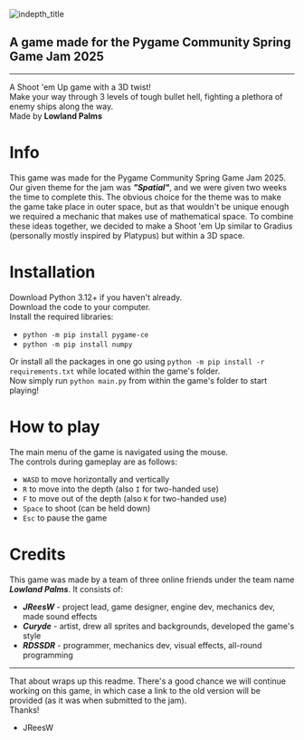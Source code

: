 ![indepth_title](https://github.com/user-attachments/assets/e1c1f3a2-2cfc-4e51-9271-b4d04c5c5030)
## A game made for the Pygame Community Spring Game Jam 2025
---

A Shoot 'em Up game with a 3D twist!  
Make your way through 3 levels of tough bullet hell, fighting a plethora of enemy ships along the way.  
Made by **Lowland Palms**

# Info
This game was made for the Pygame Community Spring Game Jam 2025. Our given theme for the jam was ***"Spatial"***, and we were given two weeks the time to complete this. The obvious choice for the theme was to make the game take place in outer space, but as that wouldn't be unique enough we required a mechanic that makes use of mathematical space. To combine these ideas together, we decided to make a Shoot 'em Up similar to Gradius (personally mostly inspired by Platypus) but within a 3D space.

# Installation
Download Python 3.12+ if you haven't already.  
Download the code to your computer.  
Install the required libraries:  
 - `python -m pip install pygame-ce`  
 - `python -m pip install numpy`  

Or install all the packages in one go using `python -m pip install -r requirements.txt` while located within the game's folder.  
Now simply run `python main.py` from within the game's folder to start playing!

# How to play  
The main menu of the game is navigated using the mouse.  
The controls during gameplay are as follows:
 - `WASD` to move horizontally and vertically
 - `R` to move into the depth (also `I` for two-handed use)
 - `F` to move out of the depth (also `K` for two-handed use)
 - `Space` to shoot (can be held down)
 - `Esc` to pause the game

# Credits
This game was made by a team of three online friends under the team name ***Lowland Palms***. It consists of:
 - ***JReesW*** - project lead, game designer, engine dev, mechanics dev, made sound effects
 - ***Curyde*** - artist, drew all sprites and backgrounds, developed the game's style
 - ***RDSSDR*** - programmer, mechanics dev, visual effects, all-round programming

---

That about wraps up this readme. There's a good chance we will continue working on this game, in which case a link to the old version will be provided (as it was when submitted to the jam).  
Thanks!  

 - JReesW
